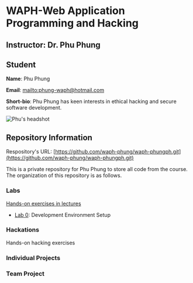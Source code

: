 # WAPH-Web Application Programming and Hacking

## Instructor: Dr. Phu Phung

## Student

**Name**: Phu Phung

**Email**: [mailto:phung-waph@hotmail.com](phung-waph@hotmail.com)

**Short-bio**: Phu Phung has keen interests in ethical hacking and secure software development. 

![Phu's headshot](https://udayton.edu/directory/artssciences/computerscience/images/phung-phu.jpg)

## Repository Information

Respository's URL: [https://github.com/waph-phung/waph-phungph.git](https://github.com/waph-phung/waph-phungph.git)

This is a private repository for Phu Phung to store all code from the course. The organization of this repository is as follows.

### Labs 

[Hands-on exercises in lectures](labs) 

  - [Lab 0](labs/lab0): Development Environment Setup 

### Hackations

Hands-on hacking exercises

### Individual Projects

### Team Project
